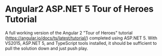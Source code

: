 # Angular2 ASP.NET 5 Tour of Heroes Tutorial

A full working version of the Angular 2 "Tour of Heroes" tutorial (https://angular.io/docs/ts/latest/tutorial/) completed using ASP.NET 5. With VS2015, ASP.NET 5, and TypeScript tools installed, it should be sufficient to pull the solution down and just push play.

